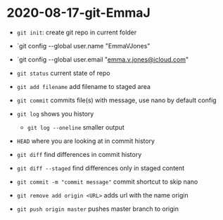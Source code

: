 # 2020-08-17-git-EmmaJ

- `git init`: create git repo in current folder
- `git config --global user.name  "EmmaVJones"
- `git config --global user.email "emma.v.jones@icloud.com"



- `git status` current state of repo
- `git add filename` add filename to staged area
- `git commit` commits file(s) with message, use nano by default config
- `git log` shows you history 
   - `git log --oneline` smaller output
- `HEAD` where you are looking at in commit history
- `git diff` find differences in commit history
- `git diff --staged` find differences only in staged content
- `git commit -m "commit message"` commit shortcut to skip nano
- `git remove add origin <URL>` adds url with the name origin
- `git push origin master` pushes master branch to origin

